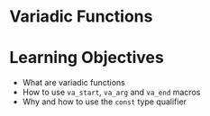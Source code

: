 # Variadic Functions

# Learning Objectives

* What are variadic functions
* How to use `va_start`, `va_arg` and `va_end` macros
* Why and how to use the `const` type qualifier

